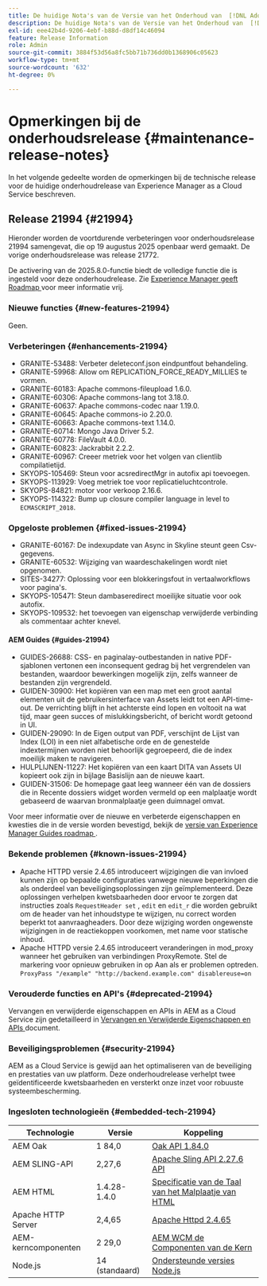 ```yaml
---
title: De huidige Nota's van de Versie van het Onderhoud van  [!DNL Adobe Experience Manager]  as a Cloud Service.
description: De huidige Nota's van de Versie van het Onderhoud van  [!DNL Adobe Experience Manager]  as a Cloud Service.
exl-id: eee42b4d-9206-4ebf-b88d-d8df14c46094
feature: Release Information
role: Admin
source-git-commit: 3884f53d56a8fc5bb71b736dd0b1368906c05623
workflow-type: tm+mt
source-wordcount: '632'
ht-degree: 0%

---
```



# Opmerkingen bij de onderhoudsrelease {#maintenance-release-notes}

In het volgende gedeelte worden de opmerkingen bij de technische release voor de huidige onderhoudrelease van Experience Manager as a Cloud Service beschreven.

## Release 21994 {#21994}

Hieronder worden de voortdurende verbeteringen voor onderhoudsrelease 21994 samengevat, die op 19 augustus 2025 openbaar werd gemaakt. De vorige onderhoudsrelease was release 21772.

De activering van de 2025.8.0-functie biedt de volledige functie die is ingesteld voor deze onderhoudrelease. Zie [ Experience Manager geeft Roadmap ](https://experienceleague.adobe.com/en/docs/experience-manager-release-information/aem-release-updates/update-releases-roadmap) voor meer informatie vrij.

### Nieuwe functies  {#new-features-21994}

Geen.

### Verbeteringen {#enhancements-21994}

* GRANITE-53488: Verbeter deleteconf.json eindpuntfout behandeling.
* GRANITE-59968: Allow om REPLICATION_FORCE_READY_MILLIES te vormen.
* GRANITE-60183: Apache commons-fileupload 1.6.0.
* GRANITE-60306: Apache commons-lang tot 3.18.0.
* GRANITE-60637: Apache commons-codec naar 1.19.0.
* GRANITE-60645: Apache commons-io 2.20.0.
* GRANITE-60663: Apache commons-text 1.14.0.
* GRANITE-60714: Mongo Java Driver 5.2.
* GRANITE-60778: FileVault 4.0.0.
* GRANITE-60823: Jackrabbit 2.2.2.
* GRANITE-60967: Creeer metriek voor het volgen van clientlib compilatietijd.
* SKYOPS-105469: Steun voor acsredirectMgr in autofix api toevoegen.
* SKYOPS-113929: Voeg metriek toe voor replicatieluchtcontrole.
* SKYOPS-84821: motor voor verkoop 2.16.6.
* SKYOPS-114322: Bump up closure compiler language in level to `ECMASCRIPT_2018`.

### Opgeloste problemen {#fixed-issues-21994}

* GRANITE-60167: De indexupdate van Async in Skyline steunt geen Csv- gegevens.
* GRANITE-60532: Wijziging van waardeschakelingen wordt niet opgenomen.
* SITES-34277: Oplossing voor een blokkeringsfout in vertaalworkflows voor pagina&#39;s.
* SKYOPS-105471: Steun dambaseredirect moeilijke situatie voor ook autofix.
* SKYOPS-109532: het toevoegen van eigenschap verwijderde verbinding als commentaar achter knevel.

#### AEM Guides {#guides-21994}

* GUIDES-26688: CSS- en paginalay-outbestanden in native PDF-sjablonen vertonen een inconsequent gedrag bij het vergrendelen van bestanden, waardoor bewerkingen mogelijk zijn, zelfs wanneer de bestanden zijn vergrendeld.
* GUIDEN-30900: Het kopiëren van een map met een groot aantal elementen uit de gebruikersinterface van Assets leidt tot een API-time-out. De verrichting blijft in het achterste eind lopen en voltooit na wat tijd, maar geen succes of mislukkingsbericht, of bericht wordt getoond in UI.
* GUIDEN-29090: In de Eigen output van PDF, verschijnt de Lijst van Index (LOI) in een niet alfabetische orde en de genestelde indextermijnen worden niet behoorlijk gegroepeerd, die de index moeilijk maken te navigeren.
* HULPLIJNEN-11227: Het kopiëren van een kaart DITA van Assets UI kopieert ook zijn in bijlage Basislijn aan de nieuwe kaart.
* GUIDEN-31506: De homepage gaat leeg wanneer één van de dossiers die in Recente dossiers widget worden vermeld op een malplaatje wordt gebaseerd de waarvan bronmalplaatje geen duimnagel omvat.

Voor meer informatie over de nieuwe en verbeterde eigenschappen en kwesties die in de versie worden bevestigd, bekijk de [ versie van Experience Manager Guides roadmap ](https://experienceleague.adobe.com/en/docs/experience-manager-guides/using/release-info/aem-guides-releases-roadmap).

### Bekende problemen {#known-issues-21994}

* Apache HTTPD versie 2.4.65 introduceert wijzigingen die van invloed kunnen zijn op bepaalde configuraties vanwege nieuwe beperkingen die als onderdeel van beveiligingsoplossingen zijn geïmplementeerd. Deze oplossingen verhelpen kwetsbaarheden door ervoor te zorgen dat instructies zoals `RequestHeader set` , `edit` en `edit_r` die worden gebruikt om de header van het inhoudstype te wijzigen, nu correct worden beperkt tot aanvraagheaders. Door deze wijziging worden ongewenste wijzigingen in de reactiekoppen voorkomen, met name voor statische inhoud.
* Apache HTTPD versie 2.4.65 introduceert veranderingen in mod_proxy wanneer het gebruiken van verbindingen ProxyRemote. Stel de markering voor opnieuw gebruiken in op Aan als er problemen optreden.
  ```ProxyPass "/example" "http://backend.example.com" disablereuse=on```

### Verouderde functies en API&#39;s {#deprecated-21994}

Vervangen en verwijderde eigenschappen en APIs in AEM as a Cloud Service zijn gedetailleerd in [ Vervangen en Verwijderde Eigenschappen en APIs ](/help/release-notes/deprecated-removed-features.md) document.

### Beveiligingsproblemen {#security-21994}

AEM as a Cloud Service is gewijd aan het optimaliseren van de beveiliging en prestaties van uw platform. Deze onderhoudrelease verhelpt twee geïdentificeerde kwetsbaarheden en versterkt onze inzet voor robuuste systeembescherming.

### Ingesloten technologieën {#embedded-tech-21994}

| Technologie | Versie | Koppeling |
|---|---|---|
| AEM Oak | 1 84,0 | [ Oak API 1.84.0 ](https://www.javadoc.io/doc/org.apache.jackrabbit/oak-api/1.84/index.html) |
| AEM SLING-API | 2,27,6 | [ Apache Sling API 2.27.6 API ](https://www.javadoc.io/doc/org.apache.sling/org.apache.sling.api/latest/index.html) |
| AEM HTML | 1.4.28-1.4.0 | [ Specificatie van de Taal van het Malplaatje van HTML ](https://github.com/adobe/htl-spec) |
| Apache HTTP Server | 2,4,65 | [ Apache Httpd 2.4.65 ](https://apache.googlesource.com/httpd/+/refs/tags/2.4.65/CHANGES) |
| AEM-kerncomponenten | 2 29,0 | [ AEM WCM de Componenten van de Kern ](https://github.com/adobe/aem-core-wcm-components) |
| Node.js | 14 (standaard) | [ Ondersteunde versies Node.js ](https://experienceleague.adobe.com/en/docs/experience-manager-cloud-service/content/implementing/developing/developing-with-front-end-pipelines#node-versions) |

